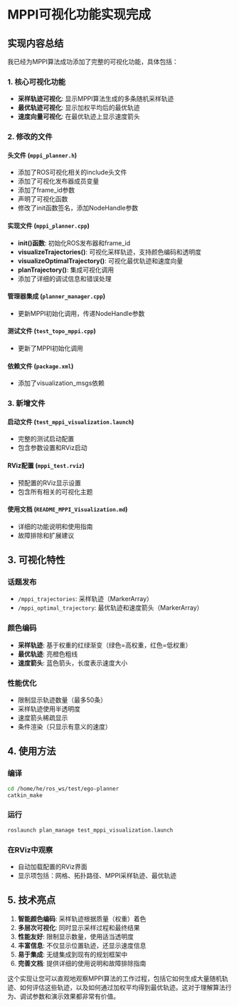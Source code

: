 # MPPI可视化功能实现完成

## 实现内容总结

我已经为MPPI算法成功添加了完整的可视化功能，具体包括：

### 1. 核心可视化功能
- **采样轨迹可视化**: 显示MPPI算法生成的多条随机采样轨迹
- **最优轨迹可视化**: 显示加权平均后的最优轨迹
- **速度向量可视化**: 在最优轨迹上显示速度箭头

### 2. 修改的文件

#### 头文件 (`mppi_planner.h`)
- 添加了ROS可视化相关的include头文件
- 添加了可视化发布器成员变量
- 添加了frame_id参数
- 声明了可视化函数
- 修改了init函数签名，添加NodeHandle参数

#### 实现文件 (`mppi_planner.cpp`)
- **init()函数**: 初始化ROS发布器和frame_id
- **visualizeTrajectories()**: 可视化采样轨迹，支持颜色编码和透明度
- **visualizeOptimalTrajectory()**: 可视化最优轨迹和速度向量
- **planTrajectory()**: 集成可视化调用
- 添加了详细的调试信息和错误处理

#### 管理器集成 (`planner_manager.cpp`)
- 更新MPPI初始化调用，传递NodeHandle参数

#### 测试文件 (`test_topo_mppi.cpp`)
- 更新了MPPI初始化调用

#### 依赖文件 (`package.xml`)
- 添加了visualization_msgs依赖

### 3. 新增文件

#### 启动文件 (`test_mppi_visualization.launch`)
- 完整的测试启动配置
- 包含参数设置和RViz启动

#### RViz配置 (`mppi_test.rviz`)
- 预配置的RViz显示设置
- 包含所有相关的可视化主题

#### 使用文档 (`README_MPPI_Visualization.md`)
- 详细的功能说明和使用指南
- 故障排除和扩展建议

## 3. 可视化特性

### 话题发布
- `/mppi_trajectories`: 采样轨迹（MarkerArray）
- `/mppi_optimal_trajectory`: 最优轨迹和速度箭头（MarkerArray）

### 颜色编码
- **采样轨迹**: 基于权重的红绿渐变（绿色=高权重，红色=低权重）
- **最优轨迹**: 亮橙色粗线
- **速度箭头**: 蓝色箭头，长度表示速度大小

### 性能优化
- 限制显示轨迹数量（最多50条）
- 采样轨迹使用半透明度
- 速度箭头稀疏显示
- 条件渲染（只显示有意义的速度）

## 4. 使用方法

### 编译
```bash
cd /home/he/ros_ws/test/ego-planner
catkin_make
```

### 运行
```bash
roslaunch plan_manage test_mppi_visualization.launch
```

### 在RViz中观察
- 自动加载配置的RViz界面
- 显示项包括：网格、拓扑路径、MPPI采样轨迹、最优轨迹

## 5. 技术亮点

1. **智能颜色编码**: 采样轨迹根据质量（权重）着色
2. **多层次可视化**: 同时显示采样过程和最终结果
3. **性能友好**: 限制显示数量，使用适当透明度
4. **丰富信息**: 不仅显示位置轨迹，还显示速度信息
5. **易于集成**: 无缝集成到现有的规划框架中
6. **完善文档**: 提供详细的使用说明和故障排除指南

这个实现让您可以直观地观察MPPI算法的工作过程，包括它如何生成大量随机轨迹、如何评估这些轨迹，以及如何通过加权平均得到最优轨迹。这对于理解算法行为、调试参数和演示效果都非常有价值。